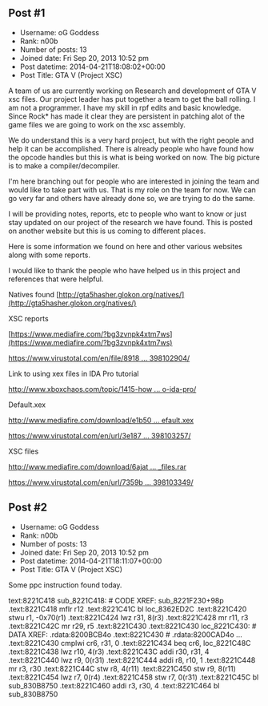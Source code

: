 ## Post #1
- Username: oG Goddess
- Rank: n00b
- Number of posts: 13
- Joined date: Fri Sep 20, 2013 10:52 pm
- Post datetime: 2014-04-21T18:08:02+00:00
- Post Title: GTA V (Project XSC)

A team of us are currently working on Research and development of GTA V xsc files. Our project leader has put together a team to get the ball rolling. I am not a programmer. I have my skill in rpf edits and basic knowledge. Since Rock* has made it clear they are persistent in patching alot of the game files we are going to work on the xsc assembly. 

We do understand this is a very hard project, but with the right people and help it can be accomplished. There is already people who have found how the opcode handles but this is what is being worked on now.
The big picture is to make a compiler/decompiler. 

I'm here branching out for people who are interested in joining the team and would like to take part with us. That is my role on the team for now. We can go very far and others have already done so, we are trying to do the same.

I will be providing notes, reports, etc to people who want to know or just stay updated on our project of the research we have found. This is posted on another website but this is us coming to different places.

Here is some information we found on here and other various websites along with some reports.

I would like to thank the people who have helped us in this project and references that were helpful.


Natives found
[http://gta5hasher.glokon.org/natives/](http://gta5hasher.glokon.org/natives/)

XSC reports

[https://www.mediafire.com/?bg3zvnpk4xtm7ws](https://www.mediafire.com/?bg3zvnpk4xtm7ws)

[https://www.virustotal.com/en/file/8918 ... 398102904/](https://www.virustotal.com/en/file/8918da685d454441d99ab0cc66c36630c6d0a747f6fbe3a71ff5fc33e1822810/analysis/1398102904/)


Link to using xex files in IDA Pro tutorial 

[http://www.xboxchaos.com/topic/1415-how ... o-ida-pro/](http://www.xboxchaos.com/topic/1415-how-to-load-an-xex-into-ida-pro/)

Default.xex

[http://www.mediafire.com/download/e1b50 ... efault.xex](http://www.mediafire.com/download/e1b50lc1hxwj4n9/default.xex)

[https://www.virustotal.com/en/url/3e187 ... 398103257/](https://www.virustotal.com/en/url/3e1875c2c2fb889b5fa418fe9aba0cc28feb330f78fea7d6646a9c34144709db/analysis/1398103257/)

XSC files

[http://www.mediafire.com/download/6ajat ... _files.rar](http://www.mediafire.com/download/6ajatsa0m0fc3pi/.xsc_files.rar)

[https://www.virustotal.com/en/url/7359b ... 398103349/](https://www.virustotal.com/en/url/7359b81cc7f87ec231346cf276605240befcec71c93ace98fd2337858329c4d4/analysis/1398103349/)
## Post #2
- Username: oG Goddess
- Rank: n00b
- Number of posts: 13
- Joined date: Fri Sep 20, 2013 10:52 pm
- Post datetime: 2014-04-21T18:11:07+00:00
- Post Title: GTA V (Project XSC)

Some ppc instruction found today.

text:8221C418 sub_8221C418:                           # CODE XREF: sub_8221F230+98p
.text:8221C418                 mflr      r12
.text:8221C41C                 bl        loc_8362ED2C
.text:8221C420                 stwu      r1, -0x70(r1)
.text:8221C424                 lwz       r31, 8(r3)
.text:8221C428                 mr        r11, r3
.text:8221C42C                 mr        r29, r5
.text:8221C430
.text:8221C430 loc_8221C430:                           # DATA XREF: .rdata:8200BCB4o
.text:8221C430                                         # .rdata:8200CAD4o ...
.text:8221C430                 cmplwi    cr6, r31, 0
.text:8221C434                 beq       cr6, loc_8221C48C
.text:8221C438                 lwz       r10, 4(r3)
.text:8221C43C                 addi      r30, r31, 4
.text:8221C440                 lwz       r9, 0(r31)
.text:8221C444                 addi      r8, r10, 1
.text:8221C448                 mr        r3, r30
.text:8221C44C                 stw       r8, 4(r11)
.text:8221C450                 stw       r9, 8(r11)
.text:8221C454                 lwz       r7, 0(r4)
.text:8221C458                 stw       r7, 0(r31)
.text:8221C45C                 bl        sub_830B8750
.text:8221C460                 addi      r3, r30, 4
.text:8221C464                 bl        sub_830B8750
